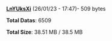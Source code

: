 [**LnYUksXi**](/data/LnYUksXi.txt) (26/01/23 - 17:47)- 509 bytes

**Total Datas**: 6509

**Total Size**: 38.51 MB / 38.5 MB
